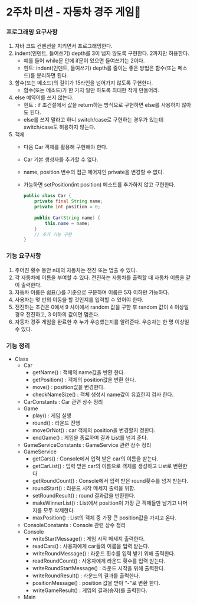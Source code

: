 2주차 미션 - 자동차 경주 게임🚗
=======================

### 프로그래밍 요구사항

1. 자바 코드 컨벤션을 지키면서 프로그래밍한다.
2. indent(인덴트, 들여쓰기) depth를 3이 넘지 않도록 구현한다. 2까지만 허용한다.
    + 예를 들어 while문 안에 if문이 있으면 들여쓰기는 2이다. 
    + 힌트: indent(인덴트, 들여쓰기) depth를 줄이는 좋은 방법은 함수(또는 메소드)를 분리하면 된다.
3. 함수(또는 메소드)의 길이가 15라인을 넘어가지 않도록 구현한다.
    + 함수(또는 메소드)가 한 가지 일만 하도록 최대한 작게 만들어라.
4. else 예약어를 쓰지 않는다.
    + 힌트 : if 조건절에서 값을 return하는 방식으로 구현하면 else를 사용하지 않아도 된다.
    + else를 쓰지 말라고 하니 switch/case로 구현하는 경우가 있는데 switch/case도 허용하지 않는다.
5. 객체
    + 다음 Car 객체를 활용해 구현해야 한다.
    + Car 기본 생성자를 추가할 수 없다.
    + name, position 변수의 접근 제어자인 private을 변경할 수 없다.
    + 가능하면 setPosition(int position) 메소드를 추가하지 않고 구현한다.

      ```java
      public class Car {
          private final String name;
          private int position = 0;
        
          public Car(String name) {
              this.name = name;
          }
          // 추가 기능 구현
      }
      ```


### 기능 요구사항

1. 주어진 횟수 동안 n대의 자동차는 전진 또는 멈출 수 있다.
2. 각 자동차에 이름을 부여할 수 있다. 전진하는 자동차를 출력할 때 자동차 이름을 같이 출력한다.
3. 자동차 이름은 쉼표(,)를 기준으로 구분하며 이름은 5자 이하만 가능하다.
4. 사용자는 몇 번의 이동을 할 것인지를 입력할 수 있어야 한다.
5. 전진하는 조건은 0에서 9 사이에서 random 값을 구한 후 random 값이 4 이상일 경우 전진하고, 3 이하의 값이면 멈춘다.
6. 자동차 경주 게임을 완료한 후 누가 우승했는지를 알려준다. 우승자는 한 명 이상일 수 있다. 

### 기능 정리
+ Class
    + Car
        + getName() : 객체의 name값을 반환 한다.
        + getPosition() : 객체의 position값을 반환 한다.
        + move() : position값을 변경한다.
        + checkNameSize() : 객체 생성시 name값이 유효한지 검사 한다.
    + CarConstants : Car 관련 상수 정리
    + Game
        + play() : 게임 실행   
        + round() : 라운드 진행
        + moveOrNot() : car 객체의 position을 변경할지 정한다.
        + endGame() : 게임을 종료하며 결과 List를 넘겨 준다.
    + GameServiceConstants : GameService 관련 상수 정리
    + GameService
        + getCars() : Console에서 입력 받은 car의 이름을 받는다.
        + getCarList() : 입력 받은 car의 이름으로 객체를 생성하고 List로 변환한다
        + getRoundCount() : Console에서 입력 받은 round횟수를 넘겨 받는다.
        + roundStart() : 라운드 시작 메세지 출력을 위함.
        + setRoundResult() : round 결과값을 반환한다.
        + makeWinnerList() : List에서 position이 가장 큰 객체들만 남기고 나머지를 모두 삭제한다.
        + maxPosition() : List의 객체 중 가장 큰 position값을 가지고 온다.
    + ConsoleConstants : Console 관련 상수 정리
    + Console
        + writeStartMessage() : 게임 시작 메세지 출력한다.
        + readCars() : 사용자에게 car들의 이름을 입력 받는다.
        + writeRoundMessage() : 라운드 횟수를 입력 받기 위해 출력한다.
        + readRoundCount() : 사용자에게 라운드 횟수를 입력 받는다.
        + writeRoundStartMessage() : 라운드 시작을 위해 출력한다.
        + writeRoundResult() : 라운드의 결과를 출력한다.
        + positionMessage() : position 값을 받아 "-"로 변환 한다.
        + writeGameResult() : 게임의 결과(승자)를 출력한다.
    + Main